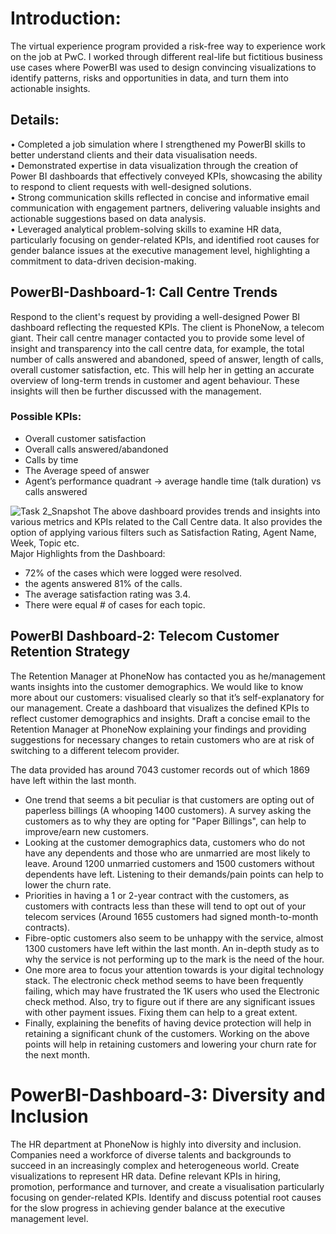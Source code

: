 # Introduction:
The virtual experience program provided a risk-free way to experience work on the job at PwC. I worked through different real-life but fictitious business use cases where PowerBI was used to design convincing visualizations to identify patterns, risks and opportunities in data, and turn them into actionable insights. 

## Details:
•	Completed a job simulation where I strengthened my PowerBI skills to better understand clients and their data visualisation needs.<br>
•	Demonstrated expertise in data visualization through the creation of Power BI dashboards that effectively conveyed KPIs, showcasing the ability to respond to client requests with well-designed solutions.<br>
•	Strong communication skills reflected in concise and informative email communication with engagement partners, delivering valuable insights and actionable suggestions based on data analysis.<br>
•	Leveraged analytical problem-solving skills to examine HR data, particularly focusing on gender-related KPIs, and identified root causes for gender balance issues at the executive management level, highlighting a commitment to data-driven decision-making.

## PowerBI-Dashboard-1: Call Centre Trends
Respond to the client's request by providing a well-designed Power BI dashboard reflecting the requested KPIs. The client is PhoneNow, a telecom giant. Their call centre manager contacted you to provide some level of insight and transparency into the call centre data, for example, the total number of calls answered and abandoned, speed of answer, length of calls, overall customer satisfaction, etc. This will help her in getting an accurate overview of long-term trends in customer and agent behaviour. These insights will then be further discussed with the management.

### Possible KPIs:
- Overall customer satisfaction
- Overall calls answered/abandoned
- Calls by time
- The Average speed of answer
- Agent’s performance quadrant -> average handle time (talk duration) vs calls answered
  
![Task 2_Snapshot](https://github.com/NinadPatil66/PwC-PowerBI-Virtual-Experience-Program/assets/149456265/8a72969e-ea4b-468d-8f0d-04f868f402e3)
The above dashboard provides trends and insights into various metrics and KPIs related to the Call Centre data. It also provides the option of applying various filters such as Satisfaction Rating, Agent Name, Week, Topic etc. <br> Major Highlights from the Dashboard: 
- 72% of the cases which were logged were resolved.
- the agents answered 81% of the calls.
- The average satisfaction rating was 3.4.
- There were equal # of cases for each topic.
  
## PowerBI Dashboard-2: Telecom Customer Retention Strategy
The Retention Manager at PhoneNow has contacted you as he/management wants insights into the customer demographics. We would like to know more about our customers: visualised clearly so that it’s self-explanatory for our management. Create a dashboard that visualizes the defined KPIs to reflect customer demographics and insights. Draft a concise email to the Retention Manager at PhoneNow explaining your findings and providing suggestions for necessary changes to retain customers who are at risk of switching to a different telecom provider.

The data provided has around 7043 customer records out of which 1869 have left within the last month. 
- One trend that seems a bit peculiar is that customers are opting out of paperless billings (A whooping 1400 customers). A survey asking the customers as to why they are opting for "Paper Billings", can help to improve/earn new customers.
- Looking at the customer demographics data, customers who do not have any dependents and those who are unmarried are most likely to leave. Around 1200 unmarried customers and 1500 customers without dependents have left. Listening to their demands/pain points can help to lower the churn rate.
- Priorities in having a 1 or 2-year contract with the customers, as customers with contracts less than these will tend to opt out of your telecom services (Around 1655 customers had signed month-to-month contracts).
- Fibre-optic customers also seem to be unhappy with the service, almost 1300 customers have left within the last month. An in-depth study as to why the service is not performing up to the mark is the need of the hour.
- One more area to focus your attention towards is your digital technology stack. The electronic check method seems to have been frequently failing, which may have frustrated the 1K users who used the Electronic check method. Also, try to figure out if there are any significant issues with other payment issues. Fixing them can help to a great extent.
- Finally, explaining the benefits of having device protection will help in retaining a significant chunk of the customers.
Working on the above points will help in retaining customers and lowering your churn rate for the next month.  

# PowerBI-Dashboard-3: Diversity and Inclusion
The HR department at PhoneNow is highly into diversity and inclusion. Companies need a workforce of diverse talents and backgrounds to succeed in an increasingly complex and heterogeneous world. Create visualizations to represent HR data. Define relevant KPIs in hiring, promotion, performance and turnover, and create a visualisation particularly focusing on gender-related KPIs. Identify and discuss potential root causes for the slow progress in achieving gender balance at the executive management level.

